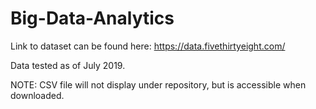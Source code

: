 # Big-Data-Analytics

Link to dataset can be found here: https://data.fivethirtyeight.com/

Data tested as of July 2019.

NOTE: CSV file will not display under repository, but is accessible when downloaded.
